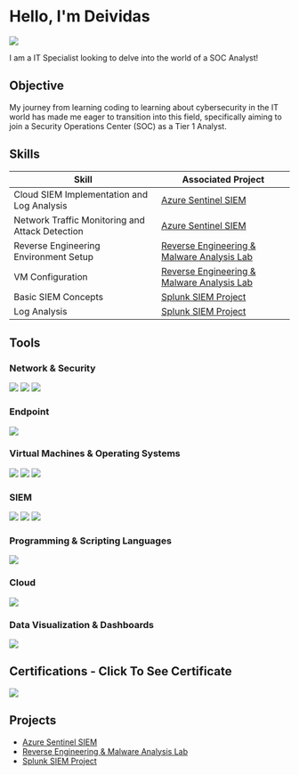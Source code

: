 
# Hello, I'm Deividas
<a href="https://www.linkedin.com/in/deividasterechovas">
    <img src="https://img.shields.io/badge/-LinkedIn-0072b1?&style=for-the-badge&logo=linkedin&logoColor=white" />
</a>



I am a IT Specialist looking to delve into the world of a SOC Analyst!

## Objective

My journey from learning coding to learning about cybersecurity in the IT world has made me eager to transition into this field, specifically aiming to join a Security Operations Center (SOC) as a Tier 1 Analyst.

## Skills

| Skill                                         | Associated Project         |
|-----------------------------------------------|----------------------------|
| Cloud SIEM Implementation and Log Analysis          | <a href="https://github.com/DeividasTerechovas/Azure-Sentinel-SIEM">Azure Sentinel SIEM</a>|
| Network Traffic Monitoring and Attack Detection | <a href="https://github.com/DeividasTerechovas/Azure-Sentinel-SIEM">Azure Sentinel SIEM</a>|
|Reverse Engineering Environment Setup        | <a href="https://github.com/DeividasTerechovas/Windows-Malware-Analysis-Lab"> Reverse Engineering & Malware Analysis Lab</a> |
| VM Configuration      | <a href="https://github.com/DeividasTerechovas/Windows-Malware-Analysis-Lab"> Reverse Engineering & Malware Analysis Lab</a> |
| Basic SIEM Concepts                  | <a href="https://github.com/DeividasTerechovas/Splunk-SIEM-Project"> Splunk SIEM Project</a> |
| Log Analysis  | <a href="https://github.com/DeividasTerechovas/Splunk-SIEM-Project"> Splunk SIEM Project</a> |

## Tools

### Network & Security
<div>
    <img src="https://img.shields.io/badge/-Wireshark-1679A7?&style=for-the-badge&logo=Wireshark&logoColor=white" />
    <img src="https://img.shields.io/badge/-Firewall-FF0000?&style=for-the-badge&logo=security&logoColor=white" /> 
    <img src="https://img.shields.io/badge/-GeoIP-6A2D6B?&style=for-the-badge&logo=geo&logoColor=white" /> </div>
</div>

### Endpoint
<div>
    <img src="https://img.shields.io/badge/-Microsoft_Defender_for_Endpoint-00A4EF?&style=for-the-badge&logo=Microsoft&logoColor=white" />
</div>

### Virtual Machines & Operating Systems
<div>
    <img src="https://img.shields.io/badge/-Flare--VM-FF4500?&style=for-the-badge&logo=flask&logoColor=white" />
    <img src="https://img.shields.io/badge/-VirtualBox/VMware-FFA500?&style=for-the-badge&logo=virtualbox&logoColor=white" />
    <img src="https://img.shields.io/badge/-Windows_10-0078D6?&style=for-the-badge&logo=windows&logoColor=white" />
</div>

### SIEM
<div>
    <img src="https://img.shields.io/badge/-Microsoft_Sentinel-0078D4?&style=for-the-badge&logo=Microsoft&logoColor=white" />
    <img src="https://img.shields.io/badge/-Splunk-000000?&style=for-the-badge&logo=Splunk&logoColor=white" />
    <img src="https://img.shields.io/badge/-Elastic-005571?&style=for-the-badge&logo=Elastic&logoColor=white" />
</div>

### Programming & Scripting Languages
<div>
    <div> <img src="https://img.shields.io/badge/-SPL-000000?&style=for-the-badge&logo=Splunk&logoColor=white" /> </div>
</div>

### Cloud
<div>
  <img src="https://img.shields.io/badge/-Azure%20Sentinel-0078D4?&style=for-the-badge&logo=microsoftazure&logoColor=white" />
</div>

### Data Visualization & Dashboards
<div>
    <div> <img src="https://img.shields.io/badge/-Splunk_Dashboard-000000?&style=for-the-badge&logo=Splunk&logoColor=white" /> </div>
</div>

## Certifications - Click To See Certificate

<div>
  <a href="https://app.letsdefend.io/certificate/show/be04a9be-f595-4e23-abb4-5cf9ac8df046">
    <img src="https://img.shields.io/badge/-LetsDefend%20SOC%20Analyst-0A66C2?&style=for-the-badge&logoColor=white" />
</a>


</div>

## Projects
- <a href="https://github.com/DeividasTerechovas/Azure-Sentinel-SIEM">Azure Sentinel SIEM</a>
- <a href="https://github.com/DeividasTerechovas/Windows-Malware-Analysis-Lab"> Reverse Engineering & Malware Analysis Lab</a>
- <a href="https://github.com/DeividasTerechovas/Splunk-SIEM-Project"> Splunk SIEM Project</a>
